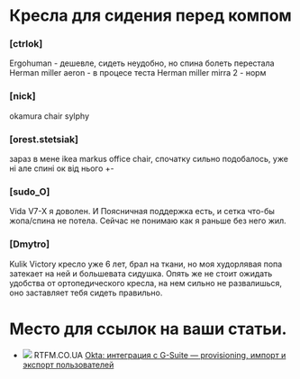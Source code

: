 # Кресла для сидения перед компом


### [ctrlok]
Ergohuman - дешевле, сидеть неудобно, но спина болеть перестала
Herman miller aeron - в процесе теста
Herman miller mirra 2 - норм


### [nick]
okamura chair sylphy

### [orest.stetsiak] 
зараз в мене ikea markus office chair, спочатку сильно подобалось, уже ні
але спині ок від нього +-

### [sudo_O]
Vida V7-X я доволен. И Поясничная поддержка есть, и сетка что-бы жопа/спина не потела. Сейчас не понимаю как я раньше без него жил.

### [Dmytro]
Kulik Victory кресло уже 6 лет, брал на ткани, но моя худорлявая попа затекает на ней и большевата сидушка. Опять же не стоит ожидать удобства от ортопедического кресла, на нем сильно не развалишься, оно заставляет тебя сидеть правильно. 

# Место для ссылок на ваши статьи. 

  * ![](https://rtfm.co.ua/wp-content/uploads/2019/10/rtfm-logo-small-1.jpg) RTFM.CO.UA [Okta: интеграция с G-Suite — provisioning, импорт и экспорт пользователей](https://rtfm.co.ua/okta-integraciya-s-g-suite-provisioning-import-i-eksport-polzovatelej/)
